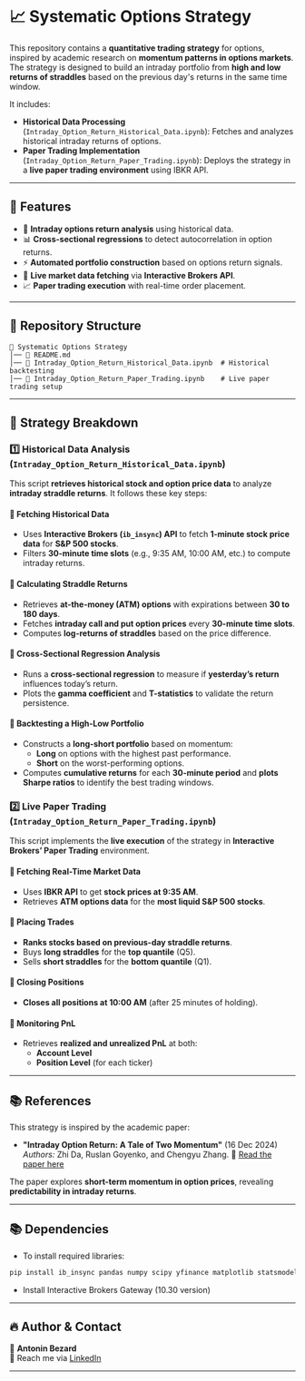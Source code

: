 # 📈 Systematic Options Strategy

This repository contains a **quantitative trading strategy** for options, inspired by academic research on **momentum patterns in options markets**. The strategy is designed to build an intraday portfolio from **high and low returns of straddles** based on the previous day's returns in the same time window.

It includes:
- **Historical Data Processing** (`Intraday_Option_Return_Historical_Data.ipynb`): Fetches and analyzes historical intraday returns of options.
- **Paper Trading Implementation** (`Intraday_Option_Return_Paper_Trading.ipynb`): Deploys the strategy in a **live paper trading environment** using IBKR API.

---

## 🚀 Features

- 📡 **Intraday options return analysis** using historical data.
- 📊 **Cross-sectional regressions** to detect autocorrelation in option returns.
- ⚡ **Automated portfolio construction** based on options return signals.
- 🏦 **Live market data fetching** via **Interactive Brokers API**.
- 📈 **Paper trading execution** with real-time order placement.

---

## 📂 Repository Structure

```
📁 Systematic Options Strategy
│── 📄 README.md
│── 📓 Intraday_Option_Return_Historical_Data.ipynb  # Historical backtesting
│── 📓 Intraday_Option_Return_Paper_Trading.ipynb    # Live paper trading setup
```

---

## 📜 Strategy Breakdown

### 1️⃣ **Historical Data Analysis (`Intraday_Option_Return_Historical_Data.ipynb`)**
This script **retrieves historical stock and option price data** to analyze **intraday straddle returns**. It follows these key steps:

#### 🔹 **Fetching Historical Data**
- Uses **Interactive Brokers (`ib_insync`) API** to fetch **1-minute stock price data** for **S&P 500 stocks**.
- Filters **30-minute time slots** (e.g., 9:35 AM, 10:00 AM, etc.) to compute intraday returns.

#### 🔹 **Calculating Straddle Returns**
- Retrieves **at-the-money (ATM) options** with expirations between **30 to 180 days**.
- Fetches **intraday call and put option prices** every **30-minute time slots**.
- Computes **log-returns of straddles** based on the price difference.

#### 🔹 **Cross-Sectional Regression Analysis**
- Runs a **cross-sectional regression** to measure if **yesterday’s return** influences today’s return.
- Plots the **gamma coefficient** and **T-statistics** to validate the return persistence.

#### 🔹 **Backtesting a High-Low Portfolio**
- Constructs a **long-short portfolio** based on momentum:
  - **Long** on options with the highest past performance.
  - **Short** on the worst-performing options.
- Computes **cumulative returns** for each **30-minute period** and **plots Sharpe ratios** to identify the best trading windows.



### 2️⃣ **Live Paper Trading (`Intraday_Option_Return_Paper_Trading.ipynb`)**
This script implements the **live execution** of the strategy in **Interactive Brokers’ Paper Trading** environment.

#### 🔹 **Fetching Real-Time Market Data**
- Uses **IBKR API** to get **stock prices at 9:35 AM**.
- Retrieves **ATM options data** for the **most liquid S&P 500 stocks**.

#### 🔹 **Placing Trades**
- **Ranks stocks based on previous-day straddle returns**.
- Buys **long straddles** for the **top quantile** (Q5).
- Sells **short straddles** for the **bottom quantile** (Q1).

#### 🔹 **Closing Positions**
- **Closes all positions at 10:00 AM** (after 25 minutes of holding).

#### 🔹 **Monitoring PnL**
- Retrieves **realized and unrealized PnL** at both:
  - **Account Level**
  - **Position Level** (for each ticker)

---

## 📚 References

This strategy is inspired by the academic paper:

- **"Intraday Option Return: A Tale of Two Momentum"** (16 Dec 2024)  
  *Authors:* Zhi Da, Ruslan Goyenko, and Chengyu Zhang. 
  📄 [Read the paper here](https://papers.ssrn.com/sol3/papers.cfm?abstract_id=5018430)

The paper explores **short-term momentum in option prices**, revealing **predictability in intraday returns**.

---

## 📚 Dependencies

- To install required libraries:

```bash
pip install ib_insync pandas numpy scipy yfinance matplotlib statsmodels nest_asyncio
```
- Install Interactive Brokers Gateway (10.30 version)

---

## 🔥 Author & Contact
👤 **Antonin Bezard**  
📧 Reach me via [LinkedIn](https://www.linkedin.com/in/antonin-bezard-a11511177/)

---
